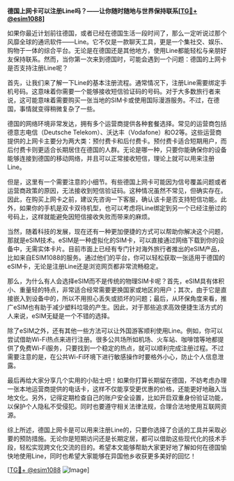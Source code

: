 **德国上网卡可以注册Line吗？——让你随时随地与世界保持联系[[TG💪+ @esim1088](https://t.me/s/esim1088)]**

如果你最近计划前往德国，或者已经在德国生活一段时间了，那么一定听说过那个风靡全球的通讯软件——Line。它不仅是一款聊天工具，更是一个集社交、娱乐、购物于一体的综合平台。无论是在德国还是其他地方，使用Line都能轻松与亲朋好友保持联系。然而，当你第一次来到德国时，可能会遇到一个问题：德国的上网卡是否支持注册Line呢？

首先，让我们来了解一下Line的基本注册流程。通常情况下，注册Line需要绑定手机号码。这意味着你需要一个能够接收短信验证码的号码。对于大多数旅行者来说，这可能意味着需要购买一张当地的SIM卡或使用国际漫游服务。不过，在德国，事情就变得稍微复杂了一些。

德国的网络环境非常发达，拥有多个运营商提供各种套餐选择。常见的运营商包括德意志电信（Deutsche Telekom）、沃达丰（Vodafone）和O2等。这些运营商提供的上网卡主要分为两大类：预付费卡和后付费卡。预付费卡适合短期用户，而后付费卡则更适合长期居住在德国的人群。无论是哪一种，只要你能确保你的设备能够连接到德国的移动网络，并且可以正常接收短信，理论上就可以用来注册Line。

但是，这里有一个需要注意的小细节。有些德国上网卡可能因为信号覆盖问题或者运营商政策的原因，无法接收到短信验证码。这种情况虽然不常见，但确实存在。因此，在购买上网卡之前，建议先咨询一下客服，确认该卡是否支持短信功能。此外，如果你的手机是双卡双待机型，也可以考虑将Line绑定到另一个已经注册过的号码上，这样就能避免因短信接收失败而带来的麻烦。

当然，随着科技的发展，现在还有一种更加便捷的方式可以帮助你解决这个问题，那就是eSIM技术。eSIM是一种虚拟化的SIM卡，可以直接通过网络下载到你的设备中，无需实体卡片。目前市面上已经有专门针对海外旅行者推出的eSIM产品，比如来自ESIM1088的服务。通过他们的平台，你可以轻松获取一张适用于德国的eSIM卡，无论是注册Line还是浏览网页都非常流畅稳定。

那么，为什么有人会选择eSIM而不是传统的物理SIM卡呢？首先，eSIM具有体积小、重量轻的特点，非常适合经常需要更换国家或地区的用户；其次，由于它是直接嵌入到设备中的，所以不用担心丢失或损坏的问题；最后，从环保角度来看，推广eSIM也有助于减少塑料垃圾的产生。因此，对于那些追求高效便捷生活方式的人来说，eSIM无疑是一个不错的选择。

除了eSIM之外，还有其他一些方法可以让外国游客顺利使用Line。例如，你可以尝试借助Wi-Fi热点来进行注册。很多公共场所如机场、火车站、咖啡馆等地都提供了免费Wi-Fi服务，只要找到一个稳定的热点，就可以顺利完成注册过程。不过需要注意的是，在公共Wi-Fi环境下进行敏感操作时要格外小心，防止个人信息泄露。

最后再给大家分享几个实用的小贴士吧！如果你打算长期留在德国，不妨考虑办理一张本地运营商提供的电话卡，这样不仅能享受更优惠的价格，还能更好地融入当地文化。另外，记得定期检查自己的账户安全设置，比如开启双重身份验证功能，以保护个人隐私不受侵犯。同时也要遵守相关法律法规，合理合法地使用互联网资源。

综上所述，德国上网卡是可以用来注册Line的，只要你选择了合适的工具并采取必要的预防措施。无论你是短期访问还是长期定居，都可以借助这些现代化的技术手段，轻松实现跨文化交流的目的。希望本文能够帮助大家更好地了解如何在德国愉快地使用Line，同时也希望大家能够在异国他乡收获更多美好的回忆！

[[TG💪+ @esim1088](https://t.me/s/esim1088) ![Image](https://i.postimg.cc/4NQfJmqS/Snipaste-2025-05-13-00-14-12.png)]